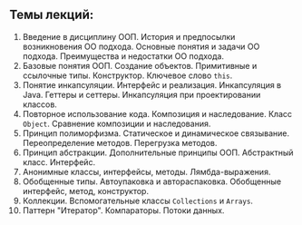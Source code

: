 ## Темы лекций:

1. Введение в дисциплину ООП. История и предпосылки возникновения ОО подхода. Основные понятия и задачи ОО подхода. Преимущества и недостатки ОО подхода.
2. Базовые понятия ООП. Создание объектов. Примитивные и ссылочные типы. Конструктор. Ключевое слово ```this```.
3. Понятие инкапсуляции. Интерфейс и реализация. Инкапсуляция в Java. Геттеры и сеттеры. Инкапсуляция при проектировании классов.
4. Повторное использование кода. Композиция и наследование. Класс ```Object```. Сравнение композиции и наследования.
5. Принцип полиморфизма. Статическое и динамическое связывание. Переопределение методов. Перегрузка методов.
6. Принцип абстракции. Дополнительные принципы ООП. Абстрактный класс. Интерфейс.
7. Анонимные классы, интерфейсы, методы. Лямбда-выражения.
8. Обобщенные типы. Автоупаковка и автораспаковка. Обобщенные интерфейс, метод, конструктор.
9. Коллекции. Вспомогательные классы ```Collections``` и ```Arrays```.
10. Паттерн "Итератор". Компараторы. Потоки данных.
